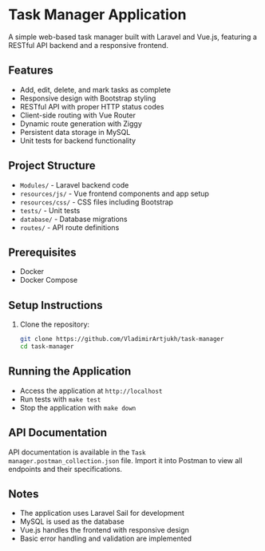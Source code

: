 # Task Manager Application

A simple web-based task manager built with Laravel and Vue.js, featuring a RESTful API backend and a responsive frontend.

## Features
- Add, edit, delete, and mark tasks as complete
- Responsive design with Bootstrap styling
- RESTful API with proper HTTP status codes
- Client-side routing with Vue Router
- Dynamic route generation with Ziggy
- Persistent data storage in MySQL
- Unit tests for backend functionality

## Project Structure
- `Modules/` - Laravel backend code
- `resources/js/` - Vue frontend components and app setup
- `resources/css/` - CSS files including Bootstrap
- `tests/` - Unit tests
- `database/` - Database migrations
- `routes/` - API route definitions

## Prerequisites
- Docker
- Docker Compose

## Setup Instructions
1. Clone the repository:
   ```bash
   git clone https://github.com/VladimirArtjukh/task-manager
   cd task-manager


## Running the Application
- Access the application at `http://localhost`
- Run tests with `make test`
- Stop the application with `make down`

## API Documentation
API documentation is available in the `Task manager.postman_collection.json` file.
Import it into Postman to view all endpoints and their specifications.

## Notes
- The application uses Laravel Sail for development
- MySQL is used as the database
- Vue.js handles the frontend with responsive design
- Basic error handling and validation are implemented

